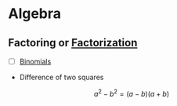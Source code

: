 # Algebra

## Factoring or [Factorization](https://en.wikipedia.org/wiki/Factorization)

- [ ] [Binomials](https://en.wikipedia.org/wiki/Binomial_(polynomial))

* Difference of two squares

```math
a^2 - b^2 = (a - b)(a + b)
```

